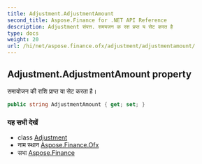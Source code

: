 ```yaml
---
title: Adjustment.AdjustmentAmount
second_title: Aspose.Finance for .NET API Reference
description: Adjustment संपत्त. समयजन क रश प्रप्त य सेट करत है
type: docs
weight: 20
url: /hi/net/aspose.finance.ofx/adjustment/adjustmentamount/
---
```

## Adjustment.AdjustmentAmount property

समायोजन की राशि प्राप्त या सेट करता है।

```csharp
public string AdjustmentAmount { get; set; }
```

### यह सभी देखें

* class [Adjustment](../)
* नाम स्थान [Aspose.Finance.Ofx](../../adjustment/)
* सभा [Aspose.Finance](../../../)


